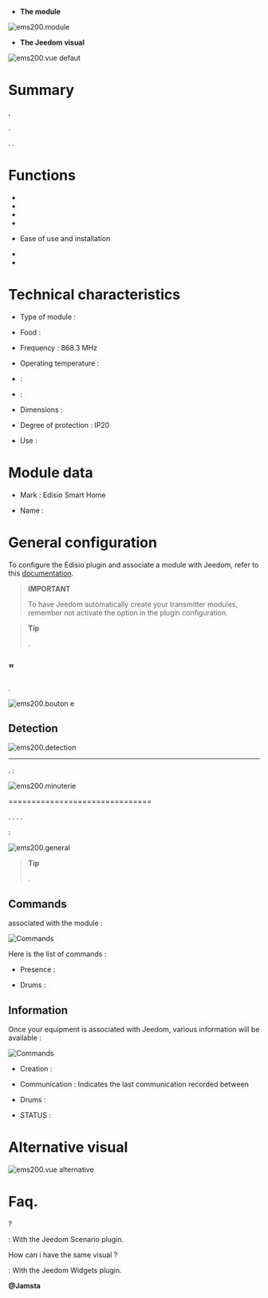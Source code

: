 -   **The module**

![ems200.module](images/ems200/ems200.module.jpg)

-   **The Jeedom visual**

![ems200.vue defaut](images/ems200/ems200.vue-defaut.jpg)

Summary 
======

,

.


. 
.

Functions 
=========

-   

-   

-   

-   

-   Ease of use and installation

-   

-   

Technical characteristics 
===========================

-   Type of module : 

-   Food : 

-   Frequency : 868.3 MHz

-   Operating temperature : 

-    : 

-    : 

-   Dimensions : 

-   Degree of protection : IP20

-   Use : 

Module data 
=================

-   Mark : Edisio Smart Home

-   Name : 

General configuration 
======================

To configure the Edisio plugin and associate a module with Jeedom,
refer to this
[documentation](https://www.jeedom.fr/doc/documentation/plugins/edisio/en_US/edisio.html).

> **IMPORTANT**
>
> To have Jeedom automatically create your transmitter modules, remember
> not activate the option in the plugin configuration.

> **Tip**
>
> 
> .

" 
----------


.

![ems200.bouton e](images/ems200/ems200.bouton-e.jpg)

Detection 
---------



![ems200.detection](images/ems200/ems200.detection.jpg)

 
-----------------------

. 
 :

![ems200.minuterie](images/ems200/ems200.minuterie.jpg)

 
===============================


. 
. 
. 
.

 :

![ems200.general](images/ems200/ems200.general.jpg)

> **Tip**
>
> 
> .

Commands 
---------


associated with the module :

![Commands](images/ems200/ems200.commande.jpg)

Here is the list of commands :

-   Presence : 
    

-   Drums : 

Information 
------------

Once your equipment is associated with Jeedom, various information will be
available :

![Commands](images/ems200/ems200.informations.jpg)

-   Creation : 

-   Communication : Indicates the last communication recorded between
    

-   Drums : 

-   STATUS : 

Alternative visual 
=================

![ems200.vue alternative](images/ems200/ems200.vue-alternative.jpg)

Faq. 
======

?

:   With the Jeedom Scenario plugin.

How can i have the same visual ?

:   With the Jeedom Widgets plugin.

**@Jamsta**
